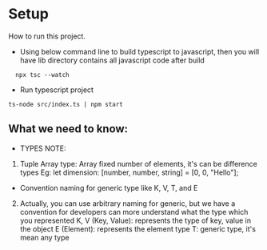 # Setup
How to run this project.
- Using  below command line to build typescript to javascript, then you will have lib directory contains all javascript code after build
```
  npx tsc --watch
```
- Run typescript project
```
ts-node src/index.ts | npm start 
```

## What we need to know:
- TYPES NOTE:
1. Tuple Array type: Array fixed number of elements, it's can be difference types
Eg: let dimension: [number, number, string] = [0, 0, "Hello"];



- Convention naming for generic type like K, V, T, and E
2. Actually, you can use arbitrary naming for generic, but we have a convention for developers can more understand what the type which you represented
K, V (Key, Value): represents the type of key, value in the object
E (Element): represents the element type
T: generic type, it's mean any type 